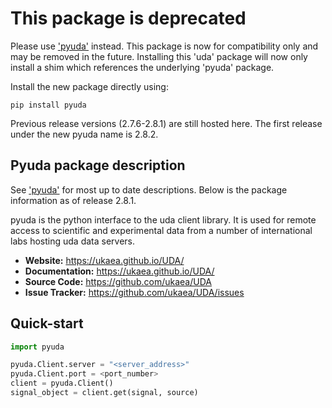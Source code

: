 # This package is deprecated

Please use ['pyuda'](https://pypi.org/project/pyuda/) instead. This package is now for compatibility only and may be removed in the future. Installing this 'uda' package will now only install a shim which references the underlying 'pyuda' package. 

Install the new package directly using:
```
pip install pyuda
```

Previous release versions (2.7.6-2.8.1) are still hosted here. The first release under the new pyuda name is 2.8.2. 

## Pyuda package description

See ['pyuda'](https://pypi.org/project/pyuda/) for most up to date descriptions. Below is the package information as of release 2.8.1.

pyuda is the python interface to the uda client library. It is used for remote access to scientific and experimental data from a number of international labs hosting uda data servers. 

- **Website:** https://ukaea.github.io/UDA/
- **Documentation:** https://ukaea.github.io/UDA/
- **Source Code:** https://github.com/ukaea/UDA
- **Issue Tracker:** https://github.com/ukaea/UDA/issues


## Quick-start

```py
import pyuda

pyuda.Client.server = "<server_address>"
pyuda.Client.port = <port_number>
client = pyuda.Client()
signal_object = client.get(signal, source)

```
